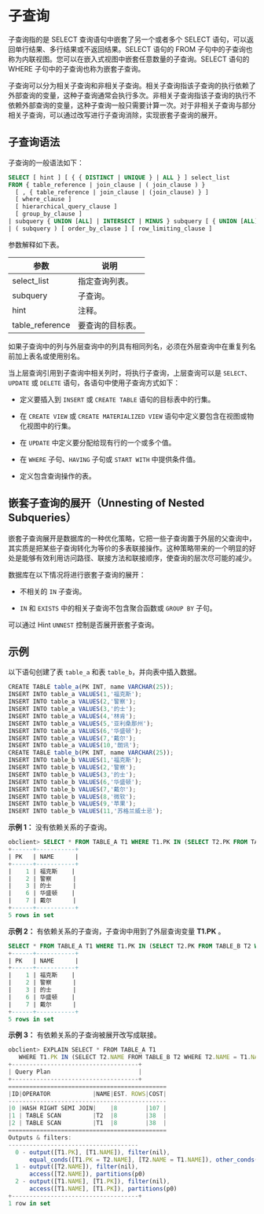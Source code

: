 子查询 
========================

子查询指的是 SELECT 查询语句中嵌套了另一个或者多个 SELECT 语句，可以返回单行结果、多行结果或不返回结果。SELECT 语句的 FROM 子句中的子查询也称为内联视图。您可以在嵌入式视图中嵌套任意数量的子查询。SELECT 语句的 WHERE 子句中的子查询也称为嵌套子查询。

子查询可以分为相关子查询和非相关子查询。相关子查询指该子查询的执行依赖了外部查询的变量，这种子查询通常会执行多次。非相关子查询指该子查询的执行不依赖外部查询的变量，这种子查询一般只需要计算一次。对于非相关子查询与部分相关子查询，可以通过改写进行子查询消除，实现嵌套子查询的展开。

子查询语法 
-----------------

子查询的一般语法如下：

```sql
SELECT [ hint ] [ { { DISTINCT | UNIQUE } | ALL } ] select_list 
FROM { table_reference | join_clause | ( join_clause ) }
  [ , { table_reference | join_clause | (join_clause) } ]
  [ where_clause ]
  [ hierarchical_query_clause ]
  [ group_by_clause ]
| subquery { UNION [ALL] | INTERSECT | MINUS } subquery [ { UNION [ALL] | INTERSECT | MINUS } subquery ]
| ( subquery ) [ order_by_clause ] [ row_limiting_clause ]
```



参数解释如下表。


|       参数        |    说明    |
|-----------------|----------|
| select_list     | 指定查询列表。  |
| subquery        | 子查询。     |
| hint            | 注释。      |
| table_reference | 要查询的目标表。 |



如果子查询中的列与外层查询中的列具有相同列名，必须在外层查询中在重复列名前加上表名或使用别名。

当上层查询引用到子查询中相关列时，将执行子查询，上层查询可以是 `SELECT`、`UPDATE` 或 `DELETE` 语句，各语句中使用子查询方式如下：

* 定义要插入到 `INSERT` 或 `CREATE TABLE` 语句的目标表中的行集。

  

* 在 `CREATE VIEW` 或 `CREATE MATERIALIZED VIEW` 语句中定义要包含在视图或物化视图中的行集。

  

* 在 `UPDATE` 中定义要分配给现有行的一个或多个值。

  

* 在 `WHERE` 子句、`HAVING` 子句或 `START WITH` 中提供条件值。

  

* 定义包含查询操作的表。

  




嵌套子查询的展开（Unnesting of Nested Subqueries） 
-------------------------------------------------

嵌套子查询展开是数据库的一种优化策略，它把一些子查询置于外层的父查询中，其实质是把某些子查询转化为等价的多表联接操作。这种策略带来的一个明显的好处是能够有效利用访问路径、联接方法和联接顺序，使查询的层次尽可能的减少。

数据库在以下情况将进行嵌套子查询的展开：

* 不相关的 `IN` 子查询。

  

* `IN` 和 `EXISTS` 中的相关子查询不包含聚合函数或 `GROUP BY` 子句。




可以通过 Hint `UNNEST` 控制是否展开嵌套子查询。

示例 
-----------

以下语句创建了表 `table_a` 和表 `table_b`，并向表中插入数据。

```javascript
CREATE TABLE table_a(PK INT, name VARCHAR(25));
INSERT INTO table_a VALUES(1,'福克斯');
INSERT INTO table_a VALUES(2,'警察');  
INSERT INTO table_a VALUES(3,'的士');  
INSERT INTO table_a VALUES(4,'林肯');  
INSERT INTO table_a VALUES(5,'亚利桑那州');  
INSERT INTO table_a VALUES(6,'华盛顿');  
INSERT INTO table_a VALUES(7,'戴尔');  
INSERT INTO table_a VALUES(10,'朗讯'); 
CREATE TABLE table_b(PK INT, name VARCHAR(25));
INSERT INTO table_b VALUES(1,'福克斯');
INSERT INTO table_b VALUES(2,'警察');  
INSERT INTO table_b VALUES(3,'的士');  
INSERT INTO table_b VALUES(6,'华盛顿');  
INSERT INTO table_b VALUES(7,'戴尔');  
INSERT INTO table_b VALUES(8,'微软');  
INSERT INTO table_b VALUES(9,'苹果'); 
INSERT INTO table_b VALUES(11,'苏格兰威士忌');
```



**示例 1：** 没有依赖关系的子查询。

```sql
obclient> SELECT * FROM TABLE_A T1 WHERE T1.PK IN (SELECT T2.PK FROM TABLE_B T2);
+------+-----------+
| PK   | NAME      |
+------+-----------+
|    1 | 福克斯    |
|    2 | 警察      |
|    3 | 的士      |
|    6 | 华盛顿    |
|    7 | 戴尔      |
+------+-----------+
5 rows in set
```



**示例 2：** 有依赖关系的子查询，子查询中用到了外层查询变量 **T1.PK** 。

```sql
SELECT * FROM TABLE_A T1 WHERE T1.PK IN (SELECT T2.PK FROM TABLE_B T2 WHERE T2.PK = T1.PK);
+------+-----------+
| PK   | NAME      |
+------+-----------+
|    1 | 福克斯    |
|    2 | 警察      |
|    3 | 的士      |
|    6 | 华盛顿    |
|    7 | 戴尔      |
+------+-----------+
5 rows in set
```



**示例 3：** 有依赖关系的子查询被展开改写成联接。

```javascript
obclient> EXPLAIN SELECT * FROM TABLE_A T1 
   WHERE T1.PK IN (SELECT T2.NAME FROM TABLE_B T2 WHERE T2.NAME = T1.NAME);
+------------------------------------+
| Query Plan                         |
+------------------------------------+
=============================================
|ID|OPERATOR            |NAME|EST. ROWS|COST|
---------------------------------------------
|0 |HASH RIGHT SEMI JOIN|    |8        |107 |
|1 | TABLE SCAN         |T2  |8        |38  |
|2 | TABLE SCAN         |T1  |8        |38  |
=============================================
Outputs & filters:
-------------------------------------
  0 - output([T1.PK], [T1.NAME]), filter(nil),
      equal_conds([T1.PK = T2.NAME], [T2.NAME = T1.NAME]), other_conds(nil)
  1 - output([T2.NAME]), filter(nil),
      access([T2.NAME]), partitions(p0)
  2 - output([T1.NAME], [T1.PK]), filter(nil),
      access([T1.NAME], [T1.PK]), partitions(p0)
+------------------------------------+
1 row in set
```



